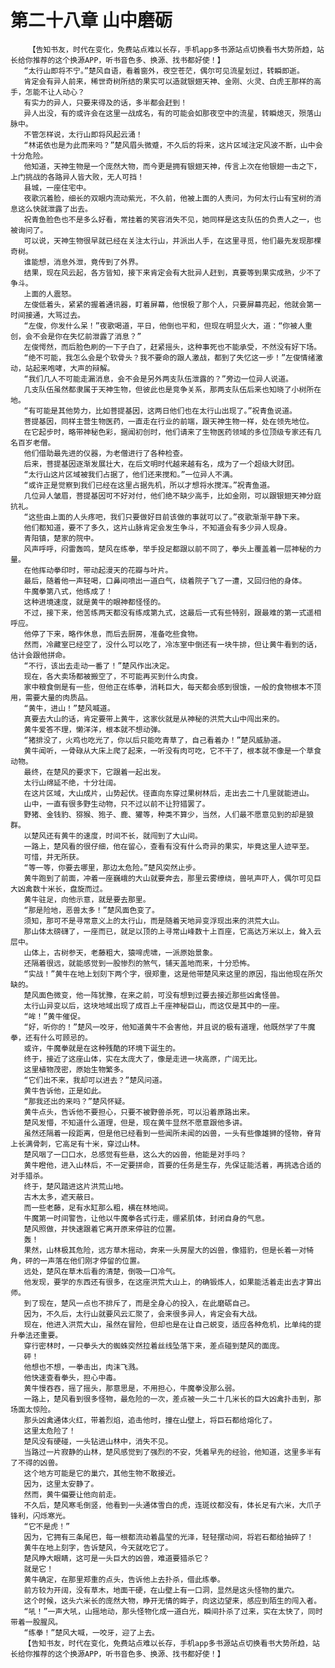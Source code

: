 # 第二十八章 山中磨砺
        【告知书友，时代在变化，免费站点难以长存，手机app多书源站点切换看书大势所趋，站长给你推荐的这个换源APP，听书音色多、换源、找书都好使！】
       “太行山即将不宁。”楚风自语，看着窗外，夜空苍茫，偶尔可见流星划过，转瞬即逝。
       肯定会有异人前来，稀世奇树所结的果实可以造就银翅天神、金刚、火灵、白虎王那样的高手，怎能不让人动心？
       有实力的异人，只要来得及的话，多半都会赶到！
       异人出没，有的或许会在这里一战成名，有的可能会如那夜空中的流星，转瞬熄灭，殒落山脉中。
       不管怎样说，太行山即将风起云涌！
       “林诺依也是为此而来吗？”楚风眉头微蹙，不久后的将来，这片区域注定风波不断，山中会十分危险。
       他知道，天神生物是一个庞然大物，而今更是拥有银翅天神，传言上次在他银翅一击之下，上门挑战的各路异人皆大败，无人可挡！
       县城，一座住宅中。
       夜歌沉着脸，细长的双眼内流动紫光，不久前，他被上面的人责问，为何太行山有宝树的消息这么快就泄露了出去。
       祝青鱼脸色也不是多么好看，常挂着的笑容消失不见，她同样是这支队伍的负责人之一，也被询问了。
       可以说，天神生物很早就已经在关注太行山，并派出人手，在这里寻觅，他们最先发现那棵奇树。
       谁能想，消息外泄，竟传到了外界。
       结果，现在风云起，各方皆知，接下来肯定会有大批异人赶到，真要等到果实成熟，少不了争斗。
       上面的人震怒。
       左俊低着头，紧紧的握着通讯器，盯着屏幕，他恨极了那个人，只要屏幕亮起，他就会第一时间接通，大骂过去。
       “左俊，你发什么呆！”夜歌喝道，平日，他倒也平和，但现在明显火大，道：“你被人重创，会不会是你在失忆前泄露了消息？”
       左俊愕然，而后脸色刷的一下子白了，赶紧摇头，这种事死也不能承受，不然没有好下场。
       “绝不可能，我怎么会是个软骨头？我不要命的跟人激战，都到了失忆这一步！”左俊情绪激动，站起来咆哮，大声的辩解。
       “我们几人不可能走漏消息，会不会是另外两支队伍泄露的？”旁边一位异人说道。
       几支队伍虽然都隶属于天神生物，但彼此也是竞争关系，那两支队伍后来也知晓了小树所在地。
       “有可能是其他势力，比如菩提基因，这两日他们也在太行山出现了。”祝青鱼说道。
       菩提基因，同样主营生物医药，一直走在行业的前端，跟天神生物一样，处在领先地位。
       在它起步时，略带神秘色彩，据闻初创时，他们请来了生物医药领域的多位顶级专家还有几名百岁老僧。
       他们借助最先进的仪器，为老僧进行了各种检查。
       后来，菩提基因逐渐发展壮大，在后文明时代越来越有名，成为了一个超级大财团。
       “太行山这片区域被我们占据了，他们还来搅和。”一位异人不满。
       “或许正是觉察到我们已经在这里占据先机，所以才想将水搅浑。”祝青鱼道。
       几位异人皱眉，菩提基因可不好对付，他们绝不缺少高手，比如金刚，可以跟银翅天神分庭抗礼。
       “这些由上面的人头疼吧，我们只要做好目前该做的事就可以了。”夜歌渐渐平静下来。
       他们都知道，要不了多久，这片山脉肯定会发生争斗，不知道会有多少异人现身。
       青阳镇，楚家的院中。
       风声呼呼，闷雷轰鸣，楚风在练拳，举手投足都跟以前不同了，拳头上覆盖着一层神秘的力量。
       在他挥动拳印时，带动起漫天的花瓣与叶片。
       最后，随着他一声轻喝，口鼻间喷出一道白气，绕着院子飞了一遭，又回归他的身体。
       牛魔拳第八式，他练成了！
       这种进境速度，就是黄牛的眼神都怪怪的。
       不过，接下来，他苦练两天都没有练成第九式，这最后一式有些特别，跟最难的第一式遥相呼应。
       他停了下来，略作休息，而后去厨房，准备吃些食物。
       然而，冷藏室已经空了，没什么可以吃了，冷冻室中倒还有一块牛排，但让黄牛看到的话，估计会跟他拼命。
       “不行，该出去走动一番了！”楚风作出决定。
       现在，各大卖场都被搬空了，不可能再买到什么肉食。
       家中粮食倒是有一些，但他正在练拳，消耗巨大，每天都会感到很饿，一般的食物根本不顶用，需要大量的肉质品。
       “黄牛，进山！”楚风喊道。
       真要去大山的话，肯定要带上黄牛，这家伙就是从神秘的洪荒大山中闯出来的。
       黄牛爱答不理，懒洋洋，根本就不想动弹。
       “猪排没了，火鸡也吃光了，你以后只能吃青草了，自己看着办！”楚风威胁道。
       黄牛闻听，一骨碌从大床上爬了起来，一听没有肉可吃，它不干了，根本就不像是一个草食动物。
       最终，在楚风的要求下，它跟着一起出发。
       太行山绵延不绝，十分壮阔。
       在这片区域，大山成片，山势起伏。径直向东穿过果树林后，走出去二十几里就能进山。
       山中，一直有很多野生动物，只不过以前不让狩猎罢了。
       野猪、金钱豹、猕猴、狍子、鹿、獾等，种类不算少，当然，人们最不愿意见到的却是狼群。
       以楚风还有黄牛的速度，时间不长，就闯到了大山间。
       一路上，楚风看的很仔细，他在留心，查看有没有什么奇异的果实，毕竟这里人迹罕至。
       可惜，并无所获。
       “等一等，你要去哪里，那边太危险。”楚风突然止步。
       黄牛跑到了前面，冲着一座巍峨的大山就要奔去，那里云雾缭绕，兽吼声吓人，偶尔可见巨大凶禽数十米长，盘旋而过。
       黄牛驻足，向他示意，就是要去那里。
       “那是险地，恶兽太多！”楚风面色变了。
       须知，那可不是寻常意义上的太行山，而是随着天地异变浮现出来的洪荒大山。
       那山体太磅礴了，一座而已，就足以顶的上寻常山峰数十上百座，它高达万米以上，耸入云层中。
       山体上，古树参天，老藤粗大，猿啼虎啸，一派原始景象。
       还隔着很远，就能感觉到一股惨烈的煞气，铺天盖地而来，十分恐怖。
       “实战！”黄牛在地上划刻下两个字，很郑重，这是他带楚风来这里的原因，指出他现在所欠缺的。
       楚风面色微变，他一阵犹豫，在来之前，可没有想到过要去接近那些凶禽怪兽。
       太行山异变以后，这块地域出现了成百上千座神秘巨山，而这仅是其中的一座。
       “哞！”黄牛催促。
       “好，听你的！”楚风一咬牙，他知道黄牛不会害他，并且说的极有道理，他既然学了牛魔拳，还有什么可顾忌的。
       或许，牛魔拳就是在这种残酷的环境下诞生的。
       终于，接近了这座山体，实在太庞大了，像是走进一块高原，广阔无比。
       这里植物茂密，原始生物繁多。
       “它们出不来，我却可以进去？”楚风问道。
       黄牛告诉他，正是如此。
       “那我还出的来吗？”楚风怀疑。
       黄牛点头，告诉他不要担心，只要不被野兽杀死，可以沿着原路出来。
       楚风发懵，不知道什么道理，但是，现在黄牛显然不愿意跟他多讲。
       虽然还隔着一段距离，但是他已经看到一些闻所未闻的凶兽，一头有些像雄狮的怪物，脊背上长满骨刺，它高足有十米，穿过山林。
       楚风咽了一口口水，总感觉有些悬，这么大的凶兽，他能是对手吗？
       黄牛瞪他，进入山林后，不一定要拼命，首要的任务是生存，先保证能活着，再挑选合适的对手猎杀。
       终于，楚风踏进这片洪荒山地。
       古木太多，遮天蔽日。
       而一些老藤，足有水缸那么粗，横在林地间。
       牛魔第一时间警告，让他以牛魔拳各式行走，绷紧肌体，封闭自身的气息。
       楚风照做，并快速跟着它离开原来停驻的位置。
       轰！
       果然，山林极其危险，远方草木摇动，奔来一头房屋大的凶兽，像猎豹，但是长着一对犄角，砰的一声落在他们刚才停留的位置。
       远处，楚风在草木后看的清楚，倒吸一口冷气。
       他发现，要学的东西还有很多，在这座洪荒大山上，的确锻炼人，如果能活着走出去才算出师。
       到了现在，楚风一点也不排斥了，而是全身心的投入，在此磨砺自己。
       因为，不久后，太行山就要风云汇聚了，会来很多异人，肯定会有大战。
       现在，他进入洪荒大山，虽然在冒险，但却也是在让自己蜕变，适应各种危机，比单纯的提升拳法还重要。
       穿行密林时，一只拳头大的蜘蛛突然拉着丝线坠落下来，差点碰到楚风的面庞。
       砰！
       他想也不想，一拳击出，肉沫飞溅。
       他快速查看拳头，担心中毒。
       黄牛慢吞吞，摇了摇头，那意思是，不用担心，牛魔拳没那么弱。
       一路上，楚风看到很多怪物，最危险的一次，差点被一头二十几米长的巨大凶禽扑击到，那场面太惊险。
       那头凶禽通体火红，带着烈焰，追击他时，撞在山壁上，将巨石都给熔化了。
       这里太危险了！
       楚风没有硬碰，一头钻进山林中，消失不见。
       当路过一片寂静的山林，楚风感觉到了强烈的不安，凭着早先的经验，他知道，这里多半有了不得的凶兽。
       这个地方可能是它的巢穴，其他生物不敢接近。
       因为，这里太安静了。
       然而，黄牛偏要让他向前走。
       不久后，楚风寒毛倒竖，他看到一头通体雪白的虎，连斑纹都没有，体长足有六米，大爪子锋利，闪烁寒光。
       “它不是虎！”
       因为，它拥有三条尾巴，每一根都流动着晶莹的光泽，轻轻摆动间，将岩石都给抽碎了！
       黄牛在地上刻字，告诉楚风，今天就吃它了。
       楚风睁大眼睛，这可是一头巨大的凶兽，难道要猎杀它？
       就是它！
       黄牛确定，在那里郑重的点头，告诉他上去扑杀，借此练拳。
       前方较为开阔，没有草木，地面干硬，在山壁上有一口洞，显然是这头怪物的巢穴。
       这个时候，这头六米长的庞然大物，睁开无情的眸子，向这边望来，感应到陌生的闯入者。
       “吼！”一声大吼，山摇地动，那头怪物化成一道白光，瞬间扑杀了过来，实在太快了，同时带着一股腥风。
       “练拳！”楚风大喊，一咬牙，迎了上去。
       【告知书友，时代在变化，免费站点难以长存，手机app多书源站点切换看书大势所趋，站长给你推荐的这个换源APP，听书音色多、换源、找书都好使！】